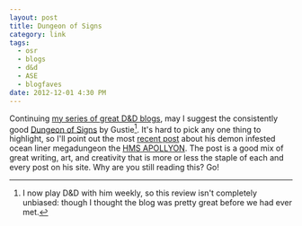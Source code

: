 ```yaml
---
layout: post
title: Dungeon of Signs
category: link
tags:
  - osr
  - blogs
  - d&d
  - ASE
  - blogfaves
date: 2012-12-01 4:30 PM
---
```


Continuing [my series of great D&D blogs][1], may I suggest the consistently good [Dungeon of Signs][2] by Gustie[^1]. It's hard to pick any one thing to highlight, so I'll point out the most [recent post][3] about his demon infested ocean liner megadungeon the [HMS APOLLYON][4]. The post is a good mix of great writing, art, and creativity that is more or less the staple of each and every post on his site. Why are you still reading this? Go!

[^1]: I now play D&D with him weekly, so this review isn't completely unbiased: though I thought the blog was pretty great before we had ever met.


[1]: /tags/blogfaves
[2]: http://dungeonofsigns.blogspot.ca/
[3]: http://dungeonofsigns.blogspot.ca/2012/11/hms-apollyon-plague-senechal-more.html
[4]: http://dungeonofsigns.blogspot.ca/2012/08/hms-apollyon-welcome-aboard.html